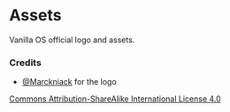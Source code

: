 # Assets
Vanilla OS official logo and assets.

### Credits
- [@Marckniack](https://github.com/Marckniack) for the logo

[Commons Attribution-ShareAlike International License 4.0](https://creativecommons.org/licenses/by-sa/4.0/)

